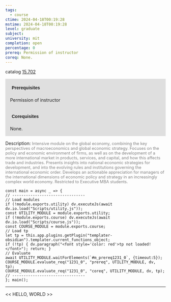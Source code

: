 ```yaml
---
tags:
  - course
ctime: 2024-04-18T00:19:28
mstime: 2024-04-18T00:19:28
level: graduate
subject: 
university: mit
completion: open
percentage: 0
prereq: Permission of instructor
coreq: None.
---
```


catalog [15.702](http://student.mit.edu/catalog/m15c.html#15.702)

<span style="display: block; padding: 15px; background-color: rgb(100, 100, 100, 0.2);"><font id="m_prereq1231_0" style="display: block; font-family: Arial, sans-serif; font-weight: bold; padding: 5px">Prerequisites</font><br><span id="prereq1231_0">Permission of instructor</span></span>
<span style="display: block; padding: 15px; background-color: rgb(100, 100, 100, 0.2);"><font id="m_coreq1231_0" style="display: block; font-family: Arial, sans-serif; font-weight: bold; padding: 5px">Corequisites</font><br><span id="coreq1231_0">None.</span></span>

<font style="">Description:</font>
<font style="color: grey; font-size: 0.8rem;">Intensive module on the global economy, combining the key perspectives of macroeconomics and global economic strategy. Focuses on the policy and economic environment of firms, as well as on the development of a more international market in products, services, and capital, and how this affects trade and industries. Presents insights into national economic strategies for development, and into the evolving rules and institutions governing the international economic order. Develops an actionable appreciation for managers of the international dimensions of economic policy and strategy in an increasingly complex world economy. Restricted to Executive MBA students.</font>

```dataviewjs
const main = async _ => {
// --------------------------------
// Load modules
if (!module.exports.utility) dv.executeJs(await dv.io.load("Scripts/utility.js"));
const UTILITY_MODULE = module.exports.utility;
if (!module.exports.course) dv.executeJs(await dv.io.load("Scripts/course.js"));
const COURSE_MODULE = module.exports.course;
// Load tp
let tp = this.app.plugins.getPlugin("templater-obsidian").templater.current_functions_object;
if (!tp) { dv.paragraph("<font style='color: red'>tp not loaded!</font>"); return; }
// Evaluate
await UTILITY_MODULE.waitForElements(`#m_prereq1231_0`, {timeout:5});
COURSE_MODULE.evaluate_req("1231_0", "prereq", UTILITY_MODULE, dv, tp);
COURSE_MODULE.evaluate_req("1231_0", "coreq", UTILITY_MODULE, dv, tp);
// --------------------------------
}; main();
```

---

<< HELLO, WORLD >>
